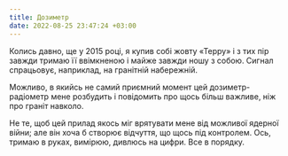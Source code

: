 ```yaml
---
title: Дозиметр
date: 2022-08-25 23:47:24 +03:00
---
```


Колись давно, ще у 2015 році, я купив собі жовту «Терру» і з тих пір завжди тримаю її ввімкненою і майже завжди ношу з собою. Сигнал спрацьовує, наприклад, на гранітній набережній.

Можливо, в якийсь не самий приємний момент цей дозиметр-радіометр мене розбудить і повідомить про щось більш важливе, ніж про граніт навколо.

Не те, щоб цей прилад якось міг врятувати мене від можливої ядерної війни; але він хоча б створює відчуття, що щось під контролем. Ось, тримаю в руках, вимірюю, дивлюсь на цифри. Все в порядку.

